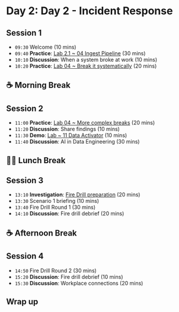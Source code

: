 # Day 2: Day 2 - Incident Response

## Session 1
- `09:30` Welcome (10 mins)
- `09:40` **Practice**: [Lab 2.1 ~ 04 Ingest Pipeline](../labs/04-ingest-pipeline.md) (30 mins)
- `10:10` **Discussion**: When a system broke at work (10 mins)
- `10:20` **Practice**: [Lab 04 ~ Break it systematically](../day2/breaking-things.md) (20 mins)

## ☕ Morning Break

## Session 2

- `11:00` **Practice**: [Lab 04 ~ More complex breaks](../day2/complex-breaking.md) (20 mins)
- `11:20` **Discussion**: Share findings (10 mins)
- `11:30` **Demo**: [Lab ~ 11 Data Activator](../labs/11-data-activator.md) (10 mins)
- `11:40` **Discussion**: AI in Data Engineering (30 mins)

## 🥪🥤 Lunch Break

## Session 3

- `13:10` **Investigation**: [Fire Drill preparation](../day2/fire-drill-prep.md) (20 mins)
- `13:30` Scenario 1 briefing (10 mins)
- `13:40` Fire Drill Round 1 (30 mins)
- `14:10` **Discussion**: Fire drill debrief (20 mins)

## ☕ Afternoon Break

## Session 4

- `14:50` Fire Drill Round 2 (30 mins)
- `15:20` **Discussion**: Fire drill debrief (10 mins)
- `15:30` **Discussion**: Workplace connections (20 mins)

## Wrap up


